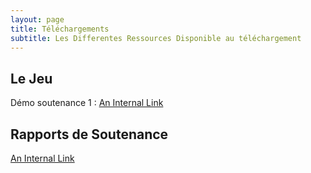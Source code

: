 ```yaml
---
layout: page
title: Téléchargements
subtitle: Les Differentes Ressources Disponible au téléchargement
---
```


## Le Jeu

Démo soutenance 1 : [An Internal Link](/guides/content/editing-an-existing-page)

## Rapports de Soutenance

[An Internal Link](/guides/content/editing-an-existing-page)


